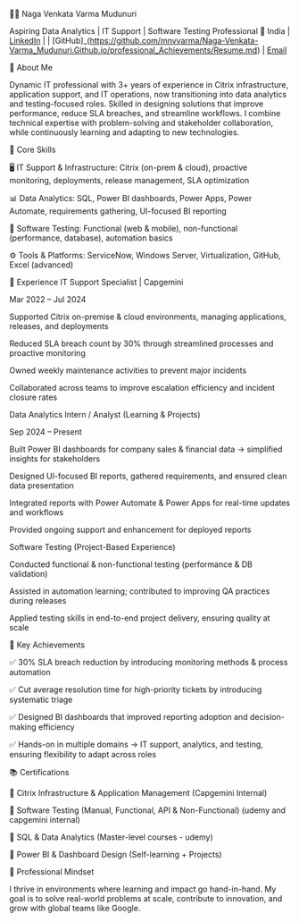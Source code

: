 👨‍💻 Naga Venkata Varma Mudunuri

Aspiring Data Analytics | IT Support | Software Testing Professional
📍 India | [LinkedIn](https://www.linkedin.com/in/naga-venkata-varma-mudunuri-5547a216a/) | 
 | [GitHub]_(https://github.com/mnvvarma/Naga-Venkata-Varma_Mudunuri.Github.io/professional_Achievements/Resume.md)
 | [Email](mailto:saivarmamnv@gmail.com)

👋 About Me

Dynamic IT professional with 3+ years of experience in Citrix infrastructure, application support, and IT operations, now transitioning into data analytics and testing-focused roles. Skilled in designing solutions that improve performance, reduce SLA breaches, and streamline workflows. I combine technical expertise with problem-solving and stakeholder collaboration, while continuously learning and adapting to new technologies.

🚀 Core Skills

🖥️ IT Support & Infrastructure: Citrix (on-prem & cloud), proactive monitoring, deployments, release management, SLA optimization

📊 Data Analytics: SQL, Power BI dashboards, Power Apps, Power Automate, requirements gathering, UI-focused BI reporting

🧪 Software Testing: Functional (web & mobile), non-functional (performance, database), automation basics

⚙️ Tools & Platforms: ServiceNow, Windows Server, Virtualization, GitHub, Excel (advanced)

💼 Experience
IT Support Specialist | Capgemini

Mar 2022 – Jul 2024

Supported Citrix on-premise & cloud environments, managing applications, releases, and deployments

Reduced SLA breach count by 30% through streamlined processes and proactive monitoring

Owned weekly maintenance activities to prevent major incidents

Collaborated across teams to improve escalation efficiency and incident closure rates

Data Analytics Intern / Analyst (Learning & Projects)

Sep 2024 – Present

Built Power BI dashboards for company sales & financial data → simplified insights for stakeholders

Designed UI-focused BI reports, gathered requirements, and ensured clean data presentation

Integrated reports with Power Automate & Power Apps for real-time updates and workflows

Provided ongoing support and enhancement for deployed reports

Software Testing (Project-Based Experience)

Conducted functional & non-functional testing (performance & DB validation)

Assisted in automation learning; contributed to improving QA practices during releases

Applied testing skills in end-to-end project delivery, ensuring quality at scale

🎯 Key Achievements

✅ 30% SLA breach reduction by introducing monitoring methods & process automation

✅ Cut average resolution time for high-priority tickets by introducing systematic triage

✅ Designed BI dashboards that improved reporting adoption and decision-making efficiency

✅ Hands-on in multiple domains → IT support, analytics, and testing, ensuring flexibility to adapt across roles

📚 Certifications

📌 Citrix Infrastructure & Application Management (Capgemini Internal)

📌 Software Testing (Manual, Functional, API & Non-Functional) (udemy and capgemini internal)

📌 SQL & Data Analytics (Master-level courses - udemy)

📌 Power BI & Dashboard Design (Self-learning + Projects)

🌟 Professional Mindset

I thrive in environments where learning and impact go hand-in-hand. My goal is to solve real-world problems at scale, contribute to innovation, and grow with global teams like Google.
